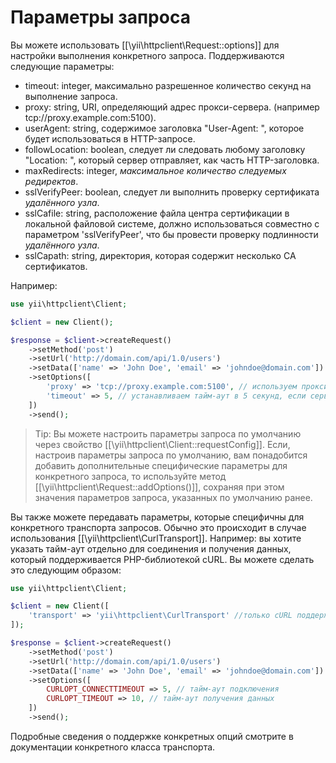 Параметры запроса
===============

Вы можете использовать [[\yii\httpclient\Request::options]] для настройки выполнения конкретного запроса.
Поддерживаются следующие параметры:
 - timeout: integer, максимально разрешенное количество секунд на выполнение запроса.
 - proxy: string, URI, определяющий адрес прокси-сервера. (например tcp://proxy.example.com:5100).
 - userAgent: string, содержимое заголовка "User-Agent: ", которое будет использоваться в HTTP-запросе.
 - followLocation: boolean, следует ли следовать любому заголовку "Location: ", который сервер отправляет, как часть HTTP-заголовка.
 - maxRedirects: integer, *максимальное количество следуемых редиректов*.
 - sslVerifyPeer: boolean, следует ли выполнить проверку сертификата *удалённого узла*.
 - sslCafile: string, расположение файла центра сертификации в локальной файловой системе, должно использоваться совместно с 
   параметром 'sslVerifyPeer', что бы провести проверку подлинности *удалённого узла*.
 - sslCapath: string, директория, которая содержит несколько CA сертификатов.

Например:

```php
use yii\httpclient\Client;

$client = new Client();

$response = $client->createRequest()
    ->setMethod('post')
    ->setUrl('http://domain.com/api/1.0/users')
    ->setData(['name' => 'John Doe', 'email' => 'johndoe@domain.com'])
    ->setOptions([
        'proxy' => 'tcp://proxy.example.com:5100', // используем прокси
        'timeout' => 5, // устанавливаем тайм-аут в 5 секунд, если сервер не отвечает
    ])
    ->send();
```

> Tip: Вы можете настроить параметры запроса по умолчанию через свойство [[\yii\httpclient\Client::requestConfig]]. 
  Если, настроив параметры запроса по умолчанию, вам понадобится добавить дополнительные специфические параметры для 
  конкретного  запроса, то используйте метод [[\yii\httpclient\Request::addOptions()]], сохраняя при этом значения 
  параметров запроса, указанных по умолчанию ранее.

Вы также можете передавать параметры, которые специфичны для конкретного транспорта запросов. Обычно это происходит в 
случае использования [[\yii\httpclient\CurlTransport]]. Например: вы хотите указать тайм-аут отдельно для 
соединения и получения данных, который поддерживается PHP-библиотекой cURL. Вы можете сделать это следующим образом:

```php
use yii\httpclient\Client;

$client = new Client([
    'transport' => 'yii\httpclient\CurlTransport' //только cURL поддерживает нужные нам параметры
]);

$response = $client->createRequest()
    ->setMethod('post')
    ->setUrl('http://domain.com/api/1.0/users')
    ->setData(['name' => 'John Doe', 'email' => 'johndoe@domain.com'])
    ->setOptions([
        CURLOPT_CONNECTTIMEOUT => 5, // тайм-аут подключения
        CURLOPT_TIMEOUT => 10, // тайм-аут получения данных
    ])
    ->send();
```

Подробные сведения о поддержке конкретных опций смотрите в документации конкретного класса транспорта.